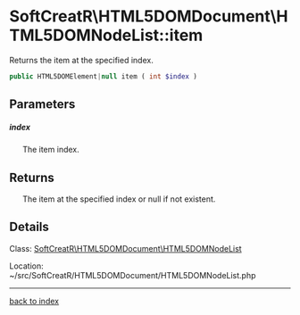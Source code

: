 # SoftCreatR\HTML5DOMDocument\HTML5DOMNodeList::item

Returns the item at the specified index.

```php
public HTML5DOMElement|null item ( int $index )
```

## Parameters

##### index

&nbsp;&nbsp;&nbsp;&nbsp;&nbsp;&nbsp;The item index.

## Returns

&nbsp;&nbsp;&nbsp;&nbsp;&nbsp;&nbsp;The item at the specified index or null if not existent.

## Details

Class: [SoftCreatR\HTML5DOMDocument\HTML5DOMNodeList](softcreatr.html5domdocument.html5domnodelist.class.md)

Location: ~/src/SoftCreatR/HTML5DOMDocument/HTML5DOMNodeList.php

---

[back to index](index.md)

